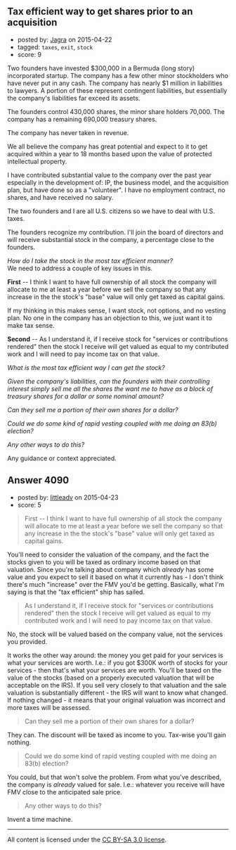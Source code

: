## Tax efficient way to get shares prior to an acquisition

- posted by: [Jagra](https://stackexchange.com/users/289964/jagra) on 2015-04-22
- tagged: `taxes`, `exit`, `stock`
- score: 9

Two founders have invested $300,000 in a Bermuda (long story) incorporated startup.  The company has a few other minor stockholders who have never put in any cash.  The company has nearly $1 million in liabilities to lawyers. A portion of these represent contingent liabilities, but essentially the company's liabilities far exceed its assets.  

The founders control 430,000 shares, the minor share holders 70,000.  The company has a remaining 690,000 treasury shares.

The company has never taken in revenue.

We all believe the company has great potential and expect to it to get acquired within a year to 18 months based upon the value of protected intellectual property.

I have contributed substantial value to the company over the past year especially in the development of: IP, the business model, and the acquisition plan, but have done so as a "volunteer".  I have no employment contract, no shares, and have received no salary.  

The two founders and I are all U.S. citizens so we have to deal with U.S. taxes.

The founders recognize my contribution.  I'll join the board of directors and will receive substantial stock in the company, a percentage close to the founders.

*How do I take the stock in the most tax efficient manner?*  
We need to address a couple of key issues in this.

**First** -- I think I want to have full ownership of all stock the company will allocate to me at least a year before we sell the company so that any increase in the the stock's "base" value will only get taxed as capital gains.

If my thinking in this makes sense, I want stock, not options, and no vesting plan.  No one in the company has an objection to this, we just want it to make tax sense.

**Second** -- As I understand it, if I receive stock for "services or contributions rendered" then the stock I receive will get valued as equal to my contributed work and I will need to pay income tax on that value.

*What is the most tax efficient way I can get the stock?*

*Given the company's liabilities, can the founders with their controlling interest simply sell me all the shares the want me to have as a block of treasury shares for a dollar or some nominal amount?*

*Can they sell me a portion of their own shares for a dollar?*

*Could we do some kind of rapid vesting coupled with me doing an 83(b) election?*

*Any other ways to do this?*

Any guidance or context appreciated.




## Answer 4090

- posted by: [littleadv](https://stackexchange.com/users/307221/littleadv) on 2015-04-23
- score: 5

> First -- I think I want to have full ownership of all stock the
> company will allocate to me at least a year before we sell the company
> so that any increase in the the stock's "base" value will only get
> taxed as capital gains.

You'll need to consider the valuation of the company, and the fact the stocks given to you will be taxed as ordinary income based on that valuation. Since you're talking about company which *already* has some value and you expect to sell it based on what it currently has - I don't think there's much "increase" over the FMV you'd be getting. Basically, what I'm saying is that the "tax efficient" ship has sailed.

> As I understand it, if I receive stock for "services or contributions
> rendered" then the stock I receive will get valued as equal to my
> contributed work and I will need to pay income tax on that value.

No, the stock will be valued based on the company value, not the services you provided.

It works the other way around: the money you get paid for your services is what your services are worth. I.e.: if you got $300K worth of stocks for your services - then that's what your services are worth. You'll be taxed on the value of the stocks (based on a properly executed valuation that will be acceptable on the IRS). If you sell very closely to that valuation and the sale valuation is substantially different - the IRS will want to know what changed. If nothing changed - it means that your original valuation was incorrect and more taxes will be assessed.

> Can they sell me a portion of their own shares for a dollar?

They can. The discount will be taxed as income to you. Tax-wise you'll gain nothing.

> Could we do some kind of rapid vesting coupled with me doing an 83(b) election?

You could, but that won't solve the problem. From what you've described, the company is *already* valued for sale. I.e.: whatever you receive will have FMV close to the anticipated sale price.

> Any other ways to do this?

Invent a time machine.



---

All content is licensed under the [CC BY-SA 3.0 license](https://creativecommons.org/licenses/by-sa/3.0/).
